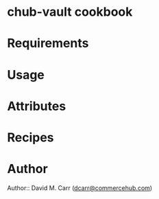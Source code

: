 # chub-vault cookbook

# Requirements

# Usage

# Attributes

# Recipes

# Author

Author:: David M. Carr (dcarr@commercehub.com)

